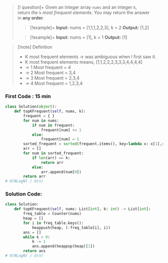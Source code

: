 > [! question]+
> Given an integer array `nums` and an integer `k`, return _the_ `k` _most frequent elements_. You may return the answer in **any order**.
> > [!example]+
> > **Input:** nums = [1,1,1,2,2,3], k = 2
> >**Output:** [1,2]
>
>> [!example]+
>> **Input:** nums = [1], k = 1
>>**Output:** [1]

>[!note] Definition
>- K most frequent elements -> was ambiguous when I first saw it.
>- K most frequent elements means, [1,1,2,2,2,3,3,3,4,4,4,4]
>-  -> 1 Most frequent = 4
>- -> 2 Most frequent = 3,4
>- -> 3 Most frequent = 2,3,4
>- -> 4 Most frequent = 1,2,3,4
>

### First Code : 15 min
```python
class Solution(object):
    def topKFrequent(self, nums, k):
        frequent = { }
        for num in nums:
            if num in frequent:
                frequent[num] += 1
            else:
                frequent[num] = 1
        sorted_frequent = sorted(frequent.items(), key=lambda x: x[1],reverse=True)
        arr = []
        for num in sorted_frequent:
            if len(arr) == k:
                return arr
            else:
                arr.append(num[0])
        return arr
# O(NLogN) / O(n)
```

### Solution Code:
```python
class Solution:
    def topKFrequent(self, nums: List[int], k: int) -> List[int]:
        freq_table = Counter(nums)
        heap = []
        for i in freq_table.keys():
            heappush(heap, (-freq_table[i], i))
        ans = []
        while k > 0:
            k -= 1
            ans.append(heappop(heap)[1])
        return ans
# O(NLogN) / O(n)
```

